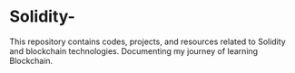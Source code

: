 # Solidity-
This repository contains codes, projects, and resources related to Solidity and blockchain technologies. Documenting my journey of learning Blockchain.
